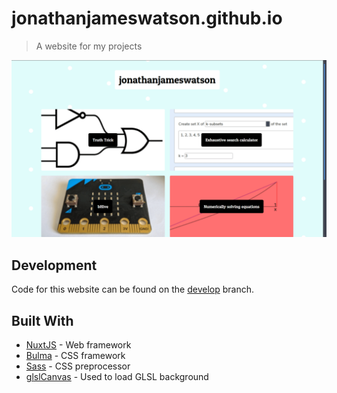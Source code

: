 # jonathanjameswatson.github.io

> A website for my projects

![GIF demo](demo.gif)

## Development

Code for this website can be found on the [develop](https://github.com/jonathanjameswatson/jonathanjameswatson.github.io/tree/) branch.

## Built With

* [NuxtJS](https://github.com/nuxt/nuxt.js) - Web framework
* [Bulma](https://github.com/jgthms/bulma) - CSS framework
* [Sass](https://github.com/sass/sass) - CSS preprocessor
* [glslCanvas](https://rometools.github.io/rome/) - Used to load GLSL background
